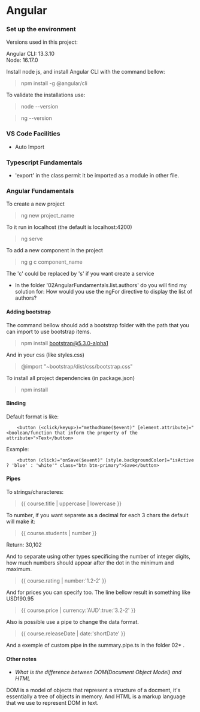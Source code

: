 # Angular

### Set up the environment

Versions used in this project:

Angular CLI: 13.3.10       
Node: 16.17.0

Install node js, and install Angular CLI with the command bellow:

> npm install -g @angular/cli

To validate the installations use:
> node --version

> ng --version

### VS Code Facilities

- Auto Import

### Typescript Fundamentals

- 'export' in the class permit it be imported as a module in other file.

### Angular Fundamentals

To create a new project

> ng new project_name

To it run in localhost (the default is localhost:4200)

> ng serve

To add a new component in the project

> ng g c component_name

The 'c' could be replaced by 's' if you want create a service

- In the folder '02AngularFundamentals.list.authors' do you will find my solution for: How would you use the ngFor directive to display the list of authors?

#### Adding bootstrap

The command bellow should add a bootstrap folder with the path that you can import to use bootstrap items.

> npm install bootstrap@5.3.0-alpha1

And in your css (like styles.css)

> @import "~bootstrap/dist/css/bootstrap.css"

To install all project dependencies (in package.json)

> npm install

#### Binding

Default format is like:

```
    <button (<click/keyup>)="methodName($event)" [element.attribute]="<boolean/function that inform the property of the attribute>">Text</button>
```

Example:

```
    <button (click)="onSave($event)" [style.backgroundColor]="isActive ? 'blue' : 'white'" class="btn btn-primary">Save</button>
```

#### Pipes

To strings/characteres:

> {{ course.title | uppercase | lowercase }} 

To number, if you want separete as a decimal for each 3 chars the default will make it:

> {{ course.students | number }}

Return: 30,102

And to separate using other types specificing the number of integer digits, how much numbers should appear after the dot in the minimum and maximum. 

> {{ course.rating | number:'1.2-2' }}

And for prices you can specify too. The line bellow result in something like USD190.95

> {{ course.price | currency:'AUD':true:'3.2-2' }}

Also is possible use a pipe to change the data format.

> {{ course.releaseDate | date:'shortDate' }}

And a exemple of custom pipe in the summary.pipe.ts in the folder 02* .


#### Other notes

- *What is the difference between DOM(Document Object Model) and HTML*

DOM is a model of objects that represent a structure of a docment, it's essentially a tree of objects in memory. And HTML is a markup language that we use to represent DOM in text. 
